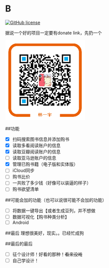 # B

[![GitHub license](https://img.shields.io/github/license/mashape/apistatus.svg)](https://github.com/whatever1992/B/blob/master/LICENSE)

据说一个好的项目一定要有donate link，先扔一个

![donate](./doc/alipay.png)

##功能
- [x] 扫码搜索图书信息并添加购书
- [x] 读取多看阅读账户的信息
- [x] 读取豆瓣阅读账户的信息
- [ ] 读取亚马逊账户的信息
- [x] 管理已购书籍（电子版和实体版）
- [ ] iCloud同步
- [ ] 购书比价
- [ ] 一共败了多少钱（好像可以装逼的样子）
- [ ] 购书欲望清单

##可能会加的功能（也可以说很可能不会加的功能）
- [ ] 将数据一键导出【或者生成豆列，并不想做
- [ ] 数据可视化【购书种类分析】
- [ ] Android

##最后
理想很美好，现实。。已经忙成狗

##最后的最后
- [ ] 征个设计师！好看的那种！~~看来没戏~~
- [ ] 自己学设计！
